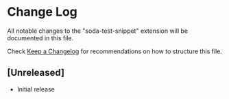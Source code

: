 # Change Log

All notable changes to the "soda-test-snippet" extension will be documented in this file.

Check [Keep a Changelog](http://keepachangelog.com/) for recommendations on how to structure this file.

## [Unreleased]

- Initial release